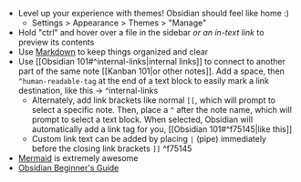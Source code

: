 - Level up your experience with themes! Obsidian should feel like home :)
	- Settings > Appearance > Themes > "Manage"
- Hold "ctrl" and hover over a file in the sidebar *or an in-text link* to preview its contents
- Use [Markdown](https://www.markdownguide.org/tools/obsidian/) to keep things organized and clear
- Use [[Obsidian 101#^internal-links|internal links]] to connect to another part of the same note [[Kanban 101|or other notes]]. Add a space, then `^human-readable-tag` at the end of a text block to easily mark a link destination, like this -> ^internal-links
	- Alternately, add link brackets like normal `[[`, which will prompt to select a specific note. Then, place a `^` after the note name, which will prompt to select a text block. When selected, Obsidian will automatically add a link tag for you, [[Obsidian 101#^f75145|like this]]
	- Custom link text can be added by placing `|` (pipe) immediately before the closing link brackets `]]`  ^f75145
- [Mermaid](https://jojozhuang.github.io/tutorial/mermaid-cheat-sheet/) is extremely awesome 
- [Obsidian Beginner's Guide](https://obsidian.rocks/getting-started-with-obsidian-a-beginners-guide/) 